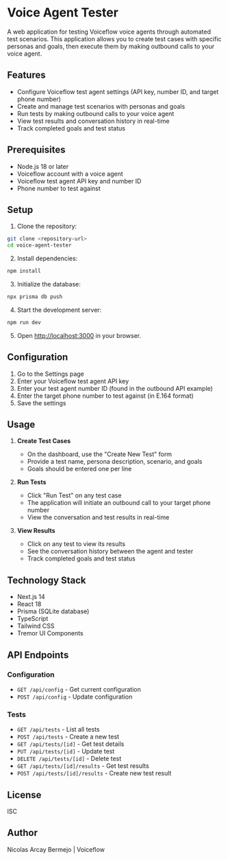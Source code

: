 # Voice Agent Tester

A web application for testing Voiceflow voice agents through automated test scenarios. This application allows you to create test cases with specific personas and goals, then execute them by making outbound calls to your voice agent.

## Features

- Configure Voiceflow test agent settings (API key, number ID, and target phone number)
- Create and manage test scenarios with personas and goals
- Run tests by making outbound calls to your voice agent
- View test results and conversation history in real-time
- Track completed goals and test status

## Prerequisites

- Node.js 18 or later
- Voiceflow account with a voice agent
- Voiceflow test agent API key and number ID
- Phone number to test against

## Setup

1. Clone the repository:
```bash
git clone <repository-url>
cd voice-agent-tester
```

2. Install dependencies:
```bash
npm install
```

3. Initialize the database:
```bash
npx prisma db push
```

4. Start the development server:
```bash
npm run dev
```

5. Open [http://localhost:3000](http://localhost:3000) in your browser.

## Configuration

1. Go to the Settings page
2. Enter your Voiceflow test agent API key
3. Enter your test agent number ID (found in the outbound API example)
4. Enter the target phone number to test against (in E.164 format)
5. Save the settings

## Usage

1. **Create Test Cases**
   - On the dashboard, use the "Create New Test" form
   - Provide a test name, persona description, scenario, and goals
   - Goals should be entered one per line

2. **Run Tests**
   - Click "Run Test" on any test case
   - The application will initiate an outbound call to your target phone number
   - View the conversation and test results in real-time

3. **View Results**
   - Click on any test to view its results
   - See the conversation history between the agent and tester
   - Track completed goals and test status

## Technology Stack

- Next.js 14
- React 18
- Prisma (SQLite database)
- TypeScript
- Tailwind CSS
- Tremor UI Components

## API Endpoints

### Configuration
- `GET /api/config` - Get current configuration
- `POST /api/config` - Update configuration

### Tests
- `GET /api/tests` - List all tests
- `POST /api/tests` - Create a new test
- `GET /api/tests/[id]` - Get test details
- `PUT /api/tests/[id]` - Update test
- `DELETE /api/tests/[id]` - Delete test
- `GET /api/tests/[id]/results` - Get test results
- `POST /api/tests/[id]/results` - Create new test result

## License

ISC

## Author

Nicolas Arcay Bermejo | Voiceflow

